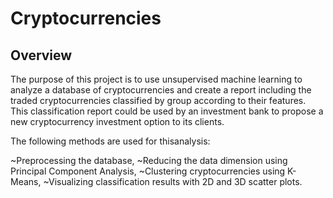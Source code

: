 # Cryptocurrencies

## Overview
The purpose of this project is to use unsupervised machine learning to analyze a database of cryptocurrencies and create a report including the traded cryptocurrencies classified by group according to their features.  This classification report could be used by an investment bank to propose a new cryptocurrency investment option to its clients.

The following methods are used for thisanalysis:

~Preprocessing the database,
~Reducing the data dimension using Principal Component Analysis,
~Clustering cryptocurrencies using K-Means,
~Visualizing classification results with 2D and 3D scatter plots.
